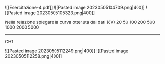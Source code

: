 
![[Esercitazione-4.pdf]]
![[Pasted image 20230505104709.png|400]]
![[Pasted image 20230505105323.png|400]]

Nella relazione spiegare la curva ottenuta dai dati 
(8V)
 20 
 50
 100
 200
 500
 1000
 2000
 5000

---

CH1 

![[Pasted image 20230505112249.png|400]]
![[Pasted image 20230505112258.png|400]]

